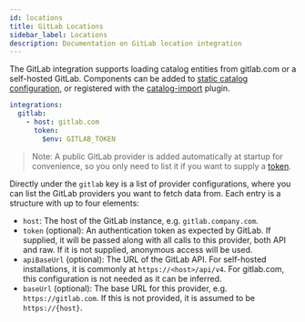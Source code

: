 ```yaml
---
id: locations
title: GitLab Locations
sidebar_label: Locations
description: Documentation on GitLab location integration
---
```


The GitLab integration supports loading catalog entities from gitlab.com or a
self-hosted GitLab. Components can be added to
[static catalog configuration](../../features/software-catalog/configuration.md),
or registered with the
[catalog-import](https://github.com/backstage/backstage/tree/master/plugins/catalog-import)
plugin.

```yaml
integrations:
  gitlab:
    - host: gitlab.com
      token:
        $env: GITLAB_TOKEN
```

> Note: A public GitLab provider is added automatically at startup for
> convenience, so you only need to list it if you want to supply a
> [token](https://docs.gitlab.com/ee/user/profile/personal_access_tokens.html).

Directly under the `gitlab` key is a list of provider configurations, where you
can list the GitLab providers you want to fetch data from. Each entry is a
structure with up to four elements:

- `host`: The host of the GitLab instance, e.g. `gitlab.company.com`.
- `token` (optional): An authentication token as expected by GitLab. If
  supplied, it will be passed along with all calls to this provider, both API
  and raw. If it is not supplied, anonymous access will be used.
- `apiBaseUrl` (optional): The URL of the GitLab API. For self-hosted
  installations, it is commonly at `https://<host>/api/v4`. For gitlab.com, this
  configuration is not needed as it can be inferred.
- `baseUrl` (optional): The base URL for this provider, e.g.
  `https://gitlab.com`. If this is not provided, it is assumed to be
  `https://{host}`.
